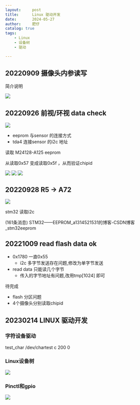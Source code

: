 ```yaml
---
layout:     post
title:      Linux 驱动开发
date:       2024-05-27
author:     肥仔
catalog: true
tags:
    - Linux
    - 设备树
    - 驱动

--- 
```



## 20220909 摄像头内参读写

简介说明

<img src ="https://daniao2017.github.io/img/in_post/linux/10.png">


## 20220926 前视/环视 data check

<img src ="https://daniao2017.github.io/img/in_post/linux/3.png">


-  eeprom 与sensor 的连接方式
- tda4 连接sensor 的i2c 地址

读取 M24128-A125 eeprom 

从读取0x57 变成读取0x5f ，从而验证chipid 

<img src ="https://daniao2017.github.io/img/in_post/linux/4.png">

<img src ="https://daniao2017.github.io/img/in_post/linux/5.png">

<img src ="https://daniao2017.github.io/img/in_post/linux/6.png">

## 20220928 R5 -> A72 

<img src ="https://daniao2017.github.io/img/in_post/linux/7.png">

stm32 读取i2c

(161条消息) STM32——EEPROM_a1314521531的博客-CSDN博客_stm32eeprom

## 20221009 read flash data ok
 - 0x1780 一直0x55 
   -  i2c 多字节发送存在问题,修改为单字节发送
 - read data 只能读几个字节
   -  传入的字节地址有问题,改用tmp[1024] 即可

待完成
 - flash 分区问题
 - 4个摄像头分别读取chipid

## 20230214 LINUX 驱动开发

### 字符设备驱动

test_char /dev/chartest c 200 0


### Linux设备树

<img src ="https://daniao2017.github.io/img/in_post/linux/1.png">


### Pinctl和gpio

<img src ="https://daniao2017.github.io/img/in_post/linux/2.png">

